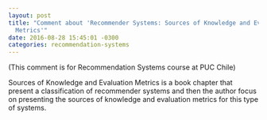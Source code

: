 ```yaml
---
layout: post
title: "Comment about 'Recommender Systems: Sources of Knowledge and Evaluation
  Metrics'"
date: 2016-08-28 15:45:01 -0300
categories: recommendation-systems
---
```

(This comment is for Recommendation Systems course at PUC Chile)


Sources of Knowledge and Evaluation Metrics is a book chapter that present
a classification of recommender systems and then the author focus on presenting
the sources of knowledge and evaluation metrics for this type of systems.


